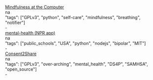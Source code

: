 [Mindfulness at the Computer](https://sunyatazero.github.io/mindfulness-at-the-computer/)<br />
na<br />
"tags": ["GPLv3", "python", "self-care", "mindfulness", "breathing", "notifier"]<br />
-<br />
[mental-health (NPR app)](https://github.com/nprapps/mental-health)<br />
na<br />
"tags": ["public_schools", "USA", "python", "nodejs", "bipolar", "MIT"]<br />
-<br />
[Consent2Share](https://github.com/bhits/consent2share)<br />
na<br />
"tags": ["GPLv3", "over-arching", "mental_health", "DS4P", "SAMHSA", "open_source"]<br />
-<br />
